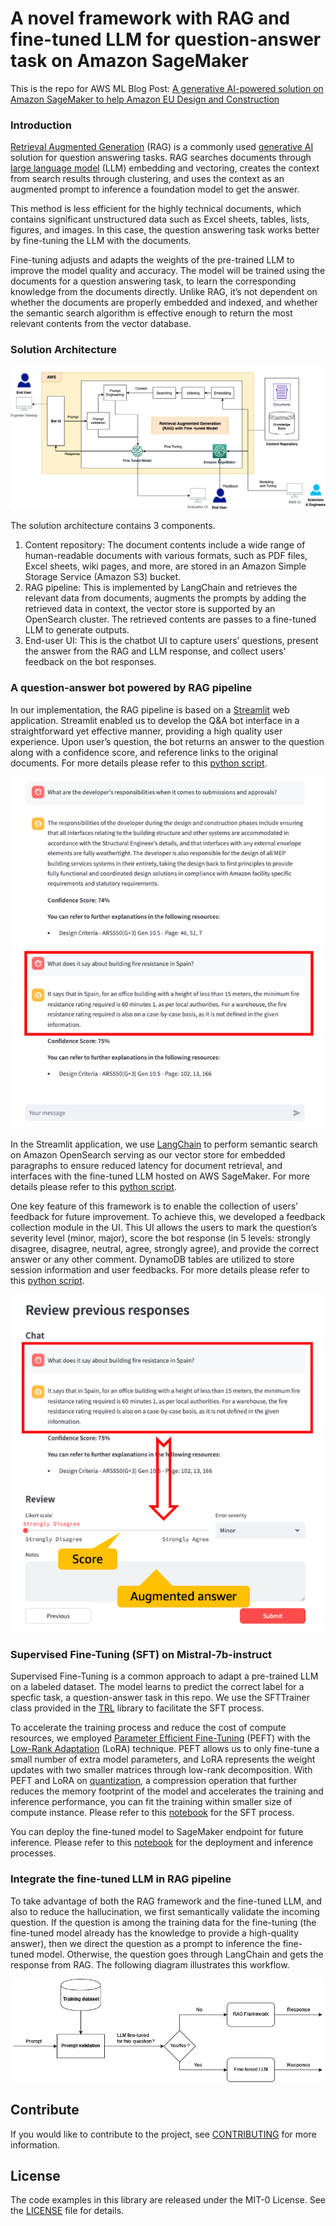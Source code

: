 # A novel framework with RAG and fine-tuned LLM for question-answer task on Amazon SageMaker

This is the repo for AWS ML Blog Post: [A generative AI-powered solution on Amazon SageMaker to help Amazon EU Design and Construction](https://aws.amazon.com/blogs/machine-learning/a-generative-ai-powered-solution-on-amazon-sagemaker-to-help-amazon-eu-design-and-construction/)

### Introduction

[Retrieval Augmented Generation](https://docs.aws.amazon.com/sagemaker/latest/dg/jumpstart-foundation-models-customize-rag.html) (RAG) is a commonly used [generative AI](https://aws.amazon.com/generative-ai/) solution for question answering tasks. RAG searches documents through [large language model](https://aws.amazon.com/what-is/large-language-model/) (LLM) embedding and vectoring, creates the context from search results through clustering, and uses the context as an augmented prompt to inference a foundation model to get the answer.    

This method is less efficient for the highly technical documents, which contains significant unstructured data such as Excel sheets, tables, lists, figures, and images. In this case, the question answering task works better by fine-tuning the LLM with the documents. 

Fine-tuning adjusts and adapts the weights of the pre-trained LLM to improve the model quality and accuracy. The model will be trained using the documents for a question answering task, to learn the corresponding knowledge from the documents directly. Unlike RAG, it’s not dependent on whether the documents are properly embedded and indexed, and whether the semantic search algorithm is effective enough to return the most relevant contents from the vector database.

### Solution Architecture 

![architecture](assets/GESS_LLM_architecture_V4.png)

The solution architecture contains 3 components. 
1. Content repository: The document contents include a wide range of human-readable documents with various formats, such as PDF files, Excel sheets, wiki pages, and more, are stored in an Amazon Simple Storage Service (Amazon S3) bucket.   
2. RAG pipeline: This is implemented by LangChain and retrieves the relevant data from documents, augments the prompts by adding the retrieved data in context, the vector store is supported by an OpenSearch cluster. The retrieved contents are passes to a fine-tuned LLM to generate outputs. 
3. End-user UI: This is the chatbot UI to capture users’ questions, present the answer from the RAG and LLM response, and collect users' feedback on the bot responses.
   
### A question-answer bot powered by RAG pipeline 

In our implementation, the RAG pipeline is based on a [Streamlit](https://streamlit.io/) web application. Streamlit enabled us to develop the Q&A bot interface in a straightforward yet effective manner, providing a high quality user experience. Upon user’s question, the bot returns an answer to the question along with a confidence score, and reference links to the original documents. For more details please refer to this [python script](Streamlit/Assistant.py).  

![alt_txt](assets/QA_Bot_UI.png)

In the Streamlit application, we use [LangChain](https://www.langchain.com/) to perform semantic search on Amazon OpenSearch serving as our vector store for embedded paragraphs to ensure reduced latency for document retrieval, and interfaces with the fine-tuned LLM hosted on AWS SageMaker. For more details please refer to this [python script](Streamlit/chain.py).  

One key feature of this framework is to enable the collection of users' feedback for future improvement. To achieve this, we developed a feedback collection module in the UI. This UI allows the users to mark the question’s severity level (minor, major), score the bot response (in 5 levels: strongly disagree, disagree, neutral, agree, strongly agree), and provide the correct answer or any other comment. DynamoDB tables are utilized to store session information and user feedbacks. For more details please refer to this [python script](Streamlit/Assistant_Feedback.py).  

![alt_txt](assets/QA_Bot_feedback_UI.png)
        
### Supervised Fine-Tuning (SFT) on Mistral-7b-instruct 

Supervised Fine-Tuning is a common approach to adapt a pre-trained LLM on a labeled dataset. The model learns to predict the correct label for a specfic task, a question-answer task in this repo. We use the SFTTrainer class provided in the [TRL](https://github.com/huggingface/trl) library to facilitate the SFT process.  

To accelerate the training process and reduce the cost of compute resources, we employed [Parameter Efficient Fine-Tuning](https://arxiv.org/abs/2305.16742) (PEFT) with the [Low-Rank Adaptation](https://arxiv.org/abs/2106.09685) (LoRA) technique. PEFT allows us to only fine-tune a small number of extra model parameters, and LoRA represents the weight updates with two smaller matrices through low-rank decomposition. With PEFT and LoRA on [quantization](https://huggingface.co/docs/optimum/en/concept_guides/quantization), a compression operation that further reduces the memory footprint of the model and accelerates the training and inference performance, you can fit the training within smaller size of compute instance. Please refer to this [notebook](notebooks/Mistral7b_fine-tuning.ipynb) for the SFT process. 

You can deploy the fine-tuned model to SageMaker endpoint for future inference. Please refer to this [notebook](notebooks/DJL_deployment_mistral7bft.ipynb) for the deployment and inference processes. 

### Integrate the fine-tuned LLM in RAG pipeline 

To take advantage of both the RAG framework and the fine-tuned LLM, and also to reduce the hallucination, we first semantically validate the incoming question. If the question is among the training data for the fine-tuning (the fine-tuned model already has the knowledge to provide a high-quality answer), then we direct the question as a prompt to inference the fine-tuned model. Otherwise, the question goes through LangChain and gets the response from RAG. The following diagram illustrates this workflow.

![alt_txt](assets/GESS_RAG_prompt_validation.png)

## Contribute
If you would like to contribute to the project, see [CONTRIBUTING](CONTRIBUTING.md) for more information.

## License
The code examples in this library are released under the MIT-0 License. See the [LICENSE](LICENSE-NOTEBOOKS) file for details.
